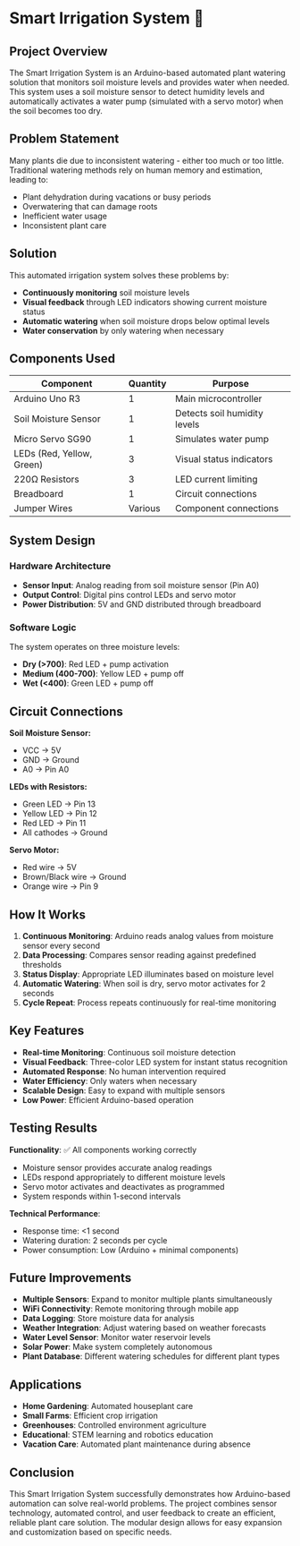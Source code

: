 # Smart Irrigation System 🌱

## Project Overview

The Smart Irrigation System is an Arduino-based automated plant watering solution that monitors soil moisture levels and provides water when needed. This system uses a soil moisture sensor to detect humidity levels and automatically activates a water pump (simulated with a servo motor) when the soil becomes too dry.

## Problem Statement

Many plants die due to inconsistent watering - either too much or too little. Traditional watering methods rely on human memory and estimation, leading to:
- Plant dehydration during vacations or busy periods
- Overwatering that can damage roots
- Inefficient water usage
- Inconsistent plant care

## Solution

This automated irrigation system solves these problems by:
- **Continuously monitoring** soil moisture levels
- **Visual feedback** through LED indicators showing current moisture status
- **Automatic watering** when soil moisture drops below optimal levels
- **Water conservation** by only watering when necessary

## Components Used

| Component | Quantity | Purpose |
|-----------|----------|---------|
| Arduino Uno R3 | 1 | Main microcontroller |
| Soil Moisture Sensor | 1 | Detects soil humidity levels |
| Micro Servo SG90 | 1 | Simulates water pump |
| LEDs (Red, Yellow, Green) | 3 | Visual status indicators |
| 220Ω Resistors | 3 | LED current limiting |
| Breadboard | 1 | Circuit connections |
| Jumper Wires | Various | Component connections |

## System Design

### Hardware Architecture
- **Sensor Input**: Analog reading from soil moisture sensor (Pin A0)
- **Output Control**: Digital pins control LEDs and servo motor
- **Power Distribution**: 5V and GND distributed through breadboard

### Software Logic
The system operates on three moisture levels:
- **Dry (>700)**: Red LED + pump activation
- **Medium (400-700)**: Yellow LED + pump off
- **Wet (<400)**: Green LED + pump off

## Circuit Connections

**Soil Moisture Sensor:**
- VCC → 5V
- GND → Ground
- A0 → Pin A0

**LEDs with Resistors:**
- Green LED → Pin 13
- Yellow LED → Pin 12  
- Red LED → Pin 11
- All cathodes → Ground

**Servo Motor:**
- Red wire → 5V
- Brown/Black wire → Ground
- Orange wire → Pin 9

## How It Works

1. **Continuous Monitoring**: Arduino reads analog values from moisture sensor every second
2. **Data Processing**: Compares sensor reading against predefined thresholds
3. **Status Display**: Appropriate LED illuminates based on moisture level
4. **Automatic Watering**: When soil is dry, servo motor activates for 2 seconds
5. **Cycle Repeat**: Process repeats continuously for real-time monitoring

## Key Features

- **Real-time Monitoring**: Continuous soil moisture detection
- **Visual Feedback**: Three-color LED system for instant status recognition
- **Automated Response**: No human intervention required
- **Water Efficiency**: Only waters when necessary
- **Scalable Design**: Easy to expand with multiple sensors
- **Low Power**: Efficient Arduino-based operation

## Testing Results

**Functionality**: ✅ All components working correctly
- Moisture sensor provides accurate analog readings
- LEDs respond appropriately to different moisture levels
- Servo motor activates and deactivates as programmed
- System responds within 1-second intervals

**Technical Performance**:
- Response time: <1 second
- Watering duration: 2 seconds per cycle
- Power consumption: Low (Arduino + minimal components)

## Future Improvements

- **Multiple Sensors**: Expand to monitor multiple plants simultaneously
- **WiFi Connectivity**: Remote monitoring through mobile app
- **Data Logging**: Store moisture data for analysis
- **Weather Integration**: Adjust watering based on weather forecasts
- **Water Level Sensor**: Monitor water reservoir levels
- **Solar Power**: Make system completely autonomous
- **Plant Database**: Different watering schedules for different plant types

## Applications

- **Home Gardening**: Automated houseplant care
- **Small Farms**: Efficient crop irrigation
- **Greenhouses**: Controlled environment agriculture
- **Educational**: STEM learning and robotics education
- **Vacation Care**: Automated plant maintenance during absence

## Conclusion

This Smart Irrigation System successfully demonstrates how Arduino-based automation can solve real-world problems. The project combines sensor technology, automated control, and user feedback to create an efficient, reliable plant care solution. The modular design allows for easy expansion and customization based on specific needs.
